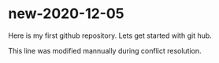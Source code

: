# new-2020-12-05

Here is my first github repository. Lets get started with git hub.

This line was modified mannually during conflict resolution.

